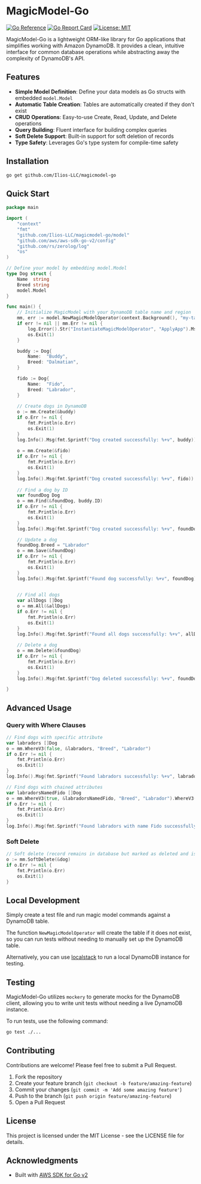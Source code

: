 # MagicModel-Go

[![Go Reference](https://pkg.go.dev/badge/github.com/Ilios-LLC/magicmodel-go.svg)](https://pkg.go.dev/github.com/Ilios-LLC/magicmodel-go)
[![Go Report Card](https://goreportcard.com/badge/github.com/Ilios-LLC/magicmodel-go)](https://goreportcard.com/report/github.com/Ilios-LLC/magicmodel-go)
[![License: MIT](https://img.shields.io/badge/License-MIT-yellow.svg)](https://opensource.org/licenses/MIT)

MagicModel-Go is a lightweight ORM-like library for Go applications that simplifies working with Amazon DynamoDB. It provides a clean, intuitive interface for common database operations while abstracting away the complexity of DynamoDB's API.

## Features

- **Simple Model Definition**: Define your data models as Go structs with embedded `model.Model`
- **Automatic Table Creation**: Tables are automatically created if they don't exist
- **CRUD Operations**: Easy-to-use Create, Read, Update, and Delete operations
- **Query Building**: Fluent interface for building complex queries
- **Soft Delete Support**: Built-in support for soft deletion of records
- **Type Safety**: Leverages Go's type system for compile-time safety

## Installation

```bash
go get github.com/Ilios-LLC/magicmodel-go
```

## Quick Start

```go
package main

import (
	"context"
	"fmt"
	"github.com/Ilios-LLC/magicmodel-go/model"
	"github.com/aws/aws-sdk-go-v2/config"
	"github.com/rs/zerolog/log"
	"os"
)

// Define your model by embedding model.Model
type Dog struct {
	Name  string
	Breed string
	model.Model
}

func main() {
	// Initialize MagicModel with your DynamoDB table name and region
	mm, err := model.NewMagicModelOperator(context.Background(), "my-table", nil, config.WithRegion("us-east-1"))
	if err != nil || mm.Err != nil {
		log.Error().Str("InstantiateMagicModelOperator", "ApplyApp").Msg(fmt.Sprintf("Encountered an err: %s", err))
		os.Exit(1)
	}

	buddy := Dog{
		Name:  "Buddy",
		Breed: "Dalmatian",
	}

	fido := Dog{
		Name:  "Fido",
		Breed: "Labrador",
	}
	
	// Create dogs in DynamoDB
	o := mm.Create(&buddy)
	if o.Err != nil {
		fmt.Println(o.Err)
		os.Exit(1)
	}
	log.Info().Msg(fmt.Sprintf("Dog created successfully: %+v", buddy))
	
	o = mm.Create(&fido)
	if o.Err != nil {
		fmt.Println(o.Err)
		os.Exit(1)
	}
	log.Info().Msg(fmt.Sprintf("Dog created successfully: %+v", fido))
	
	// Find a dog by ID
	var foundDog Dog
	o = mm.Find(&foundDog, buddy.ID)
	if o.Err != nil {
		fmt.Println(o.Err)
		os.Exit(1)
	}
	log.Info().Msg(fmt.Sprintf("Dog created successfully: %+v", foundDog))

	// Update a dog
	foundDog.Breed = "Labrador"
	o = mm.Save(&foundDog)
	if o.Err != nil {
		fmt.Println(o.Err)
		os.Exit(1)
	}
	log.Info().Msg(fmt.Sprintf("Found dog successfully: %+v", foundDog))

	
	// Find all dogs
	var allDogs []Dog
	o = mm.All(&allDogs)
	if o.Err != nil {
		fmt.Println(o.Err)
		os.Exit(1)
	}
	log.Info().Msg(fmt.Sprintf("Found all dogs successfully: %+v", allDogs))
	
	// Delete a dog
	o = mm.Delete(&foundDog)
	if o.Err != nil {
		fmt.Println(o.Err)
		os.Exit(1)
	}
	log.Info().Msg(fmt.Sprintf("Dog deleted successfully: %+v", foundDog))

}
```

## Advanced Usage

### Query with Where Clauses

```go
// Find dogs with specific attribute
var labradors []Dog
o = mm.WhereV3(false, &labradors, "Breed", "Labrador")
if o.Err != nil {
    fmt.Println(o.Err)
    os.Exit(1)
}
log.Info().Msg(fmt.Sprintf("Found labradors successfully: %+v", labradors))

// Find dogs with chained attributes
var labradorsNamedFido []Dog
o = mm.WhereV3(true, &labradorsNamedFido, "Breed", "Labrador").WhereV3(false, &labradorsNamedFido, "Name", "Fido")
if o.Err != nil {
    fmt.Println(o.Err)
    os.Exit(1)
}
log.Info().Msg(fmt.Sprintf("Found labradors with name Fido successfully: %+v", labradorsNamedFido))
```

### Soft Delete

```go
// Soft delete (record remains in database but marked as deleted and is not returned in queries)
o := mm.SoftDelete(&dog)
if o.Err != nil {
	fmt.Println(o.Err)
	os.Exit(1)
}
```

## Local Development

Simply create a test file and run magic model commands against a DynamoDB table.

The function `NewMagicModelOperator` will create the table if it does not exist, so you can run tests without needing to manually set up the DynamoDB table.

Alternatively, you can use [localstack](https://docs.localstack.cloud/user-guide/aws/dynamodb/) to run a local DynamoDB instance for testing.

## Testing
MagicModel-Go utilizes `mockery` to generate mocks for the DynamoDB client, allowing you to write unit tests without needing a live DynamoDB instance.

To run tests, use the following command:

```bash
go test ./...
```

## Contributing

Contributions are welcome! Please feel free to submit a Pull Request.

1. Fork the repository
2. Create your feature branch (`git checkout -b feature/amazing-feature`)
3. Commit your changes (`git commit -m 'Add some amazing feature'`)
4. Push to the branch (`git push origin feature/amazing-feature`)
5. Open a Pull Request

## License

This project is licensed under the MIT License - see the LICENSE file for details.

## Acknowledgments

- Built with [AWS SDK for Go v2](https://github.com/aws/aws-sdk-go-v2)
